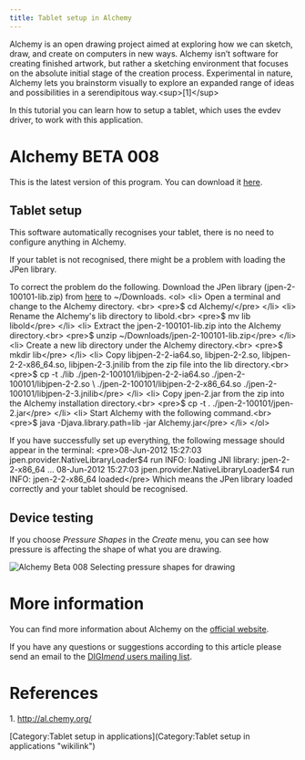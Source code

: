 ```yaml
---
title: Tablet setup in Alchemy
---
```

Alchemy is an open drawing project aimed at exploring how we can sketch,
draw, and create on computers in new ways. Alchemy isn’t software for
creating finished artwork, but rather a sketching environment that
focuses on the absolute initial stage of the creation process.
Experimental in nature, Alchemy lets you brainstorm visually to explore
an expanded range of ideas and possibilities in a serendipitous
way.\<sup\>[1]\</sup\>

In this tutorial you can learn how to setup a tablet, which uses the
evdev driver, to work with this application.

Alchemy BETA 008
================

This is the latest version of this program. You can download it
[here](http://al.chemy.org/download/).

Tablet setup
------------

This software automatically recognises your tablet, there is no need to
configure anything in Alchemy.

If your tablet is not recognised, there might be a problem with loading
the JPen library.

To correct the problem do the following. Download the JPen library
(jpen-2-100101-lib.zip) from
[here](http://sourceforge.net/projects/jpen/files/jpen/2-100101/jpen-2-100101-lib.zip/download)
to \~/Downloads. \<ol\> \<li\> Open a terminal and change to the Alchemy
directory. \<br\> \<pre\>\$ cd Alchemy/\</pre\> \</li\> \<li\> Rename
the Alchemy's lib directory to libold.\<br\> \<pre\>\$ mv lib
libold\</pre\> \</li\> \<li\> Extract the jpen-2-100101-lib.zip into the
Alchemy directory.\<br\> \<pre\>\$ unzip
\~/Downloads/jpen-2-100101-lib.zip\</pre\> \</li\> \<li\> Create a new
lib directory under the Alchemy directory.\<br\> \<pre\>\$ mkdir
lib\</pre\> \</li\> \<li\> Copy libjpen-2-2-ia64.so, libjpen-2-2.so,
libjpen-2-2-x86\_64.so, libjpen-2-3.jnilib from the zip file into the
lib directory.\<br\> \<pre\>\$ cp -t ./lib
./jpen-2-100101/libjpen-2-2-ia64.so ./jpen-2-100101/libjpen-2-2.so \\
./jpen-2-100101/libjpen-2-2-x86\_64.so
./jpen-2-100101/libjpen-2-3.jnilib\</pre\> \</li\> \<li\> Copy
jpen-2.jar from the zip into the Alchemy installation directory.\<br\>
\<pre\>\$ cp -t . ./jpen-2-100101/jpen-2.jar\</pre\> \</li\> \<li\>
Start Alchemy with the following command.\<br\> \<pre\>\$ java
-Djava.library.path=lib -jar Alchemy.jar\</pre\> \</li\> \</ol\>

If you have successfully set up everything, the following message should
appear in the terminal: \<pre\>08-Jun-2012 15:27:03
jpen.provider.NativeLibraryLoader\$4 run INFO: loading JNI library:
jpen-2-2-x86\_64 ... 08-Jun-2012 15:27:03
jpen.provider.NativeLibraryLoader\$4 run INFO: jpen-2-2-x86\_64
loaded\</pre\> Which means the JPen library loaded correctly and your
tablet should be recognised.

Device testing
--------------

If you choose *Pressure Shapes* in the *Create* menu, you can see how
pressure is affecting the shape of what you are drawing.

![Alchemy Beta 008 Selecting pressure shapes for
drawing](w_alchemypressureshapes.png "Alchemy Beta 008 Selecting pressure shapes for drawing")

More information
================

You can find more information about Alchemy on the [official
website](http://al.chemy.org/).

If you have any questions or suggestions according to this article
please send an email to the [DIGI*mend* users mailing
list](mailto:digimend-users@lists.sourceforge.net).

References
==========

1\. <http://al.chemy.org/>

[Category:Tablet setup in
applications](Category:Tablet setup in applications "wikilink")

